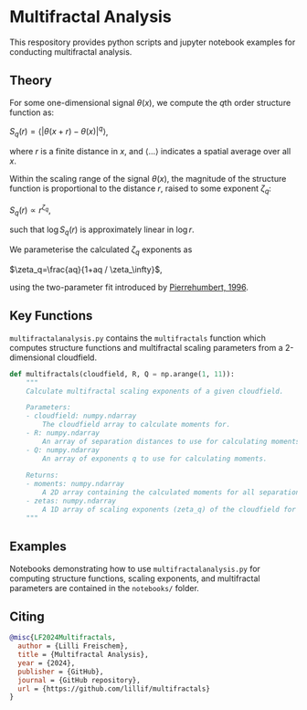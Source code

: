 # Multifractal Analysis

This respository provides python scripts and jupyter notebook examples for conducting multifractal analysis.


## Theory

For some one-dimensional signal $\theta (x)$, we compute the $q\text{th}$ order structure function as:

$S_q (r)=\langle|\theta(x+r)-\theta(x)|^q \rangle$,

where $r$ is a finite distance in $x$, and $\langle ... \rangle$ indicates a spatial average over all $x$.


Within the scaling range of the signal $\theta(x)$, the magnitude of the structure function is proportional to the distance $r$, raised to some exponent $\zeta_q$:

$S_q (r)\propto r^{\zeta_q}$,

such that $\log S_q (r)$ is approximately linear in $\log r$.

We parameterise the calculated $\zeta_q$ exponents as

$\zeta_q=\frac{aq}{1+aq / \zeta_\infty}$,

using the two-parameter fit introduced by [Pierrehumbert, 1996](https://doi.org/10.1029/96GL01121).

## Key Functions

`multifractalanalysis.py` contains the `multifractals` function which computes structure functions and multifractal scaling parameters from a 2-dimensional cloudfield.

```python
def multifractals(cloudfield, R, Q = np.arange(1, 11)):
    """
    Calculate multifractal scaling exponents of a given cloudfield.

    Parameters:
    - cloudfield: numpy.ndarray
        The cloudfield array to calculate moments for.
    - R: numpy.ndarray
        An array of separation distances to use for calculating moments.
    - Q: numpy.ndarray
        An array of exponents q to use for calculating moments.
    
    Returns:
    - moments: numpy.ndarray
        A 2D array containing the calculated moments for all separation distances R and exponents Q.
    - zetas: numpy.ndarray
        A 1D array of scaling exponents (zeta_q) of the cloudfield for orders Q.
    """
```

## Examples

Notebooks demonstrating how to use `multifractalanalysis.py` for computing structure functions, scaling exponents, and multifractal parameters are contained in the `notebooks/` folder.

## Citing

```bibtex
@misc{LF2024Multifractals,
  author = {Lilli Freischem},
  title = {Multifractal Analysis},
  year = {2024},
  publisher = {GitHub},
  journal = {GitHub repository},
  url = {https://github.com/lillif/multifractals}
}
```


<!-- ### DOI

[![DOI](https://zenodo.org/badge/DOI/freischem/zenodo.multifractals.svg)](https://zenodo.org/badge/latestdoi/freischem-multifractals) -->
